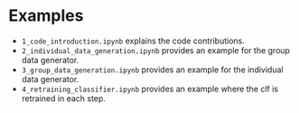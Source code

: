# Examples

- ```1_code_introduction.ipynb``` explains the code contributions.
- ```2_individual_data_generation.ipynb``` provides an example for the group data generator.
- ```3_group_data_generation.ipynb``` provides an example for the individual data generator.
- ```4_retraining_classifier.ipynb``` provides an example where the clf is retrained in each step.
